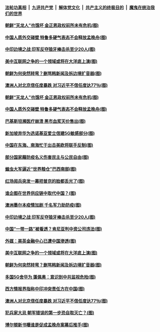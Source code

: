 

####  [法轮功真相](../../../../basic/blob/master/README.md?t=06261231) &nbsp;|&nbsp; [九评共产党](../../../../9ping.md/blob/master/README.md?t=06261231) &nbsp;|&nbsp; [解体党文化](../../../../jtdwh.md/blob/master/README.md?t=06261231)  &nbsp;|&nbsp; [共产主义的终极目的](../../../../gczydzjmd.md/blob/master/README.md?t=06261231) &nbsp;|&nbsp; [魔鬼在统治我们的世界](../../../../mgztzwmdsj.md/blob/master/README.md?t=06261231) 

#### [朝鲜“天龙人”也饿坏 金正恩政权前所未有危机(图)](../pages/p9/937667.md?t=06261231) 

#### [中国人质外交碰壁 特鲁多硬气表态不会释放孟晚舟(图)](../pages/p9/937722.md?t=06261231) 

#### [中印边境之战 印军反夺狼牙棒击杀至少20人(图)](../pages/p9/937650.md?t=06261231) 

#### [美中互联网之争的一个领域或将在大洋底上演(图)](../pages/p9/937621.md?t=06261231) 

#### [朝鲜为何突然转弯？删骂韩新闻及拆边境扩音器(图)](../pages/p9/937584.md?t=06261231) 

#### [澳洲人对北京信任度暴跌 对习近平不信任度达77％(图)](../pages/p9/937529.md?t=06261231) 

#### [朝鲜“天龙人”也饿坏 金正恩政权前所未有危机(图)](../pages/p9/937667.md?t=06261231) 

#### [中国人质外交碰壁 特鲁多硬气表态不会释放孟晚舟(图)](../pages/p9/937722.md?t=06261231) 

#### [巴基斯坦濒医疗崩溃 黑市血浆天价售出(图)](../pages/p9/937672.md?t=06261231) 

#### [新加坡弃华为选诺基亚爱立信建5G敏感部分(图)](../pages/p9/937716.md?t=06261231) 

#### [中国在东海、南海忙于出击美欧将联手反制(图)](../pages/p9/937714.md?t=06261231) 

#### [部分国家藉防疫名义伤害民主与公民自由(图)](../pages/p9/937713.md?t=06261231) 

#### [蝗虫大军逼近“世界粮仓”巴西南部(图)](../pages/p9/937653.md?t=06261231) 

#### [红场阅兵突发一幕把普京的脸都丢光了(图)](../pages/p9/937671.md?t=06261231) 

#### [谁企图在世界供应链中取代中国？(图)](../pages/p9/937669.md?t=06261231) 

#### [澳洲墨尔本疫情加剧 千名军力助防疫(图)](../pages/p9/937668.md?t=06261231) 

#### [中印边境之战 印军反夺狼牙棒击杀至少20人(图)](../pages/p9/937650.md?t=06261231) 

#### [中国“一带一路”被看透？肯尼亚判中资公司违法(图)](../pages/p9/937566.md?t=06261231) 

#### [外媒：美英金融中心已遭中国滲透(图)](../pages/p9/937625.md?t=06261231) 

#### [美中互联网之争的一个领域或将在大洋底上演(图)](../pages/p9/937621.md?t=06261231) 

#### [朝鲜为何突然转弯？删骂韩新闻及拆边境扩音器(图)](../pages/p9/937584.md?t=06261231) 

#### [多国5G舍华为 蓬佩奥：意识到中共监视危险(图)](../pages/p9/937614.md?t=06261231) 

#### [西方情报界指称中印冲突责任方在中国(图)](../pages/p9/937613.md?t=06261231) 

#### [澳洲人对北京信任度暴跌 对习近平不信任度达77％(图)](../pages/p9/937529.md?t=06261231) 

#### [犯兵家大忌 朝军错误的第一步恐自取灭亡？(图)](../pages/p9/937444.md?t=06261231) 

#### [博尔顿新书曝谁是促成孟晚舟案幕后推手(图)](../pages/p9/937512.md?t=06261231) 

